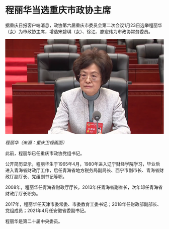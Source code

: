 # 程丽华当选重庆市政协主席

据重庆日报客户端消息，政协第六届重庆市委员会第二次会议1月23日选举程丽华（女）为市政协主席，增选宋碧琪（女）、徐江、滕宏伟为市政协常务委员。

![213019367f9c169d24acd7b1433e33c0.jpg](https://raw.githubusercontent.com/qqhsx/qqnews_image/main/2024/01/23/程丽华当选重庆市政协主席/213019367f9c169d24acd7b1433e33c0.jpg)

_程丽华（来源：重庆卫视画面）_

此前，程丽华已任重庆市政协党组书记。

公开简历显示，程丽华生于1965年4月，1980年进入辽宁财经学院学习，毕业后进入青海省财政厅工作，后任青海省地方税务局副局长、西宁市副市长、青海省财政厅副厅长、党组副书记等职。

2008年，程丽华任青海省财政厅厅长，2013年任青海省副省长，次年卸任青海省财政厅厅长职务。

2017年，程丽华任天津市委常委、市委教育工委书记；2018年任财政部副部长、党组成员；2021年4月任安徽省委副书记。

程丽华是第二十届中央委员。

